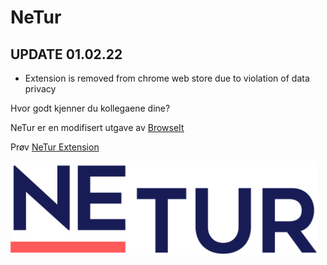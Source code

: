 # NeTur

## UPDATE 01.02.22

- Extension is removed from chrome web store due to violation of data privacy

Hvor godt kjenner du kollegaene dine?

NeTur er en modifisert utgave av [BrowseIt](https://github.com/knowit/browseit)

Prøv [NeTur Extension](https://chrome.google.com/webstore/detail/netur-for-entur/jjdnpbemopdmikellohpfjmnhlaeijjj?hl=no&authuser=1)

<img height="150px" alt="NeTur Logo" src="./Enturlogo_Blue_RGB.png" />
